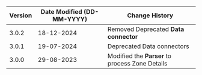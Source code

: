 | **Version** | **Date Modified (DD-MM-YYYY)** | **Change History**                               |
|-------------|--------------------------------|--------------------------------------------------|
| 3.0.2       | 18-12-2024                     | Removed Deprecated **Data connector**            |
| 3.0.1       | 19-07-2024                     | Deprecated Data connectors                       | 
| 3.0.0       | 29-08-2023                     | Modified the **Parser** to process Zone Details  | 

